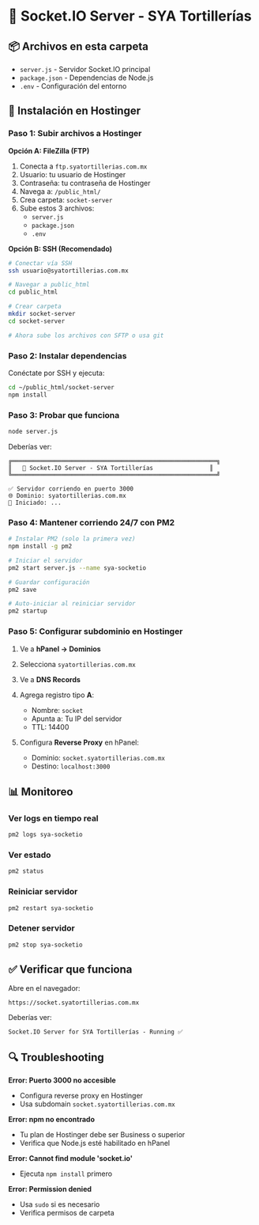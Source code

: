 # 🚀 Socket.IO Server - SYA Tortillerías

## 📦 Archivos en esta carpeta

- `server.js` - Servidor Socket.IO principal
- `package.json` - Dependencias de Node.js
- `.env` - Configuración del entorno

## 🔧 Instalación en Hostinger

### Paso 1: Subir archivos a Hostinger

**Opción A: FileZilla (FTP)**
1. Conecta a `ftp.syatortillerias.com.mx`
2. Usuario: tu usuario de Hostinger
3. Contraseña: tu contraseña de Hostinger
4. Navega a: `/public_html/`
5. Crea carpeta: `socket-server`
6. Sube estos 3 archivos:
   - `server.js`
   - `package.json`
   - `.env`

**Opción B: SSH (Recomendado)**
```bash
# Conectar vía SSH
ssh usuario@syatortillerias.com.mx

# Navegar a public_html
cd public_html

# Crear carpeta
mkdir socket-server
cd socket-server

# Ahora sube los archivos con SFTP o usa git
```

### Paso 2: Instalar dependencias

Conéctate por SSH y ejecuta:

```bash
cd ~/public_html/socket-server
npm install
```

### Paso 3: Probar que funciona

```bash
node server.js
```

Deberías ver:
```
╔══════════════════════════════════════════════════════════╗
║   🚀 Socket.IO Server - SYA Tortillerías                ║
╚══════════════════════════════════════════════════════════╝

✅ Servidor corriendo en puerto 3000
🌐 Dominio: syatortillerias.com.mx
📅 Iniciado: ...
```

### Paso 4: Mantener corriendo 24/7 con PM2

```bash
# Instalar PM2 (solo la primera vez)
npm install -g pm2

# Iniciar el servidor
pm2 start server.js --name sya-socketio

# Guardar configuración
pm2 save

# Auto-iniciar al reiniciar servidor
pm2 startup
```

### Paso 5: Configurar subdominio en Hostinger

1. Ve a **hPanel → Dominios**
2. Selecciona `syatortillerias.com.mx`
3. Ve a **DNS Records**
4. Agrega registro tipo **A**:
   - Nombre: `socket`
   - Apunta a: Tu IP del servidor
   - TTL: 14400

5. Configura **Reverse Proxy** en hPanel:
   - Dominio: `socket.syatortillerias.com.mx`
   - Destino: `localhost:3000`

## 📊 Monitoreo

### Ver logs en tiempo real
```bash
pm2 logs sya-socketio
```

### Ver estado
```bash
pm2 status
```

### Reiniciar servidor
```bash
pm2 restart sya-socketio
```

### Detener servidor
```bash
pm2 stop sya-socketio
```

## ✅ Verificar que funciona

Abre en el navegador:
```
https://socket.syatortillerias.com.mx
```

Deberías ver:
```
Socket.IO Server for SYA Tortillerías - Running ✅
```

## 🔍 Troubleshooting

**Error: Puerto 3000 no accesible**
- Configura reverse proxy en Hostinger
- Usa subdomain `socket.syatortillerias.com.mx`

**Error: npm no encontrado**
- Tu plan de Hostinger debe ser Business o superior
- Verifica que Node.js esté habilitado en hPanel

**Error: Cannot find module 'socket.io'**
- Ejecuta `npm install` primero

**Error: Permission denied**
- Usa `sudo` si es necesario
- Verifica permisos de carpeta
